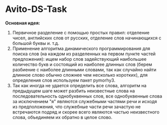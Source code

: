 # Avito-DS-Task
**Основная идея:**
1. Первичное разделение с помощью простых правил: отделение чисел, английских слов от русских, отделение слов начинающихся с большой буквы и. т.д.
2. Применение алгоритма динамического программирования для поиска слов (на каждом из разделенных на первом пункте частей предложения): ищем набор слов задействующий наибольшее количество букв и состоящий из наиболее длинных слов (берем разбиение с наиболее длинными словами, так как случайно найти длинное слово обычно сложнее чем несколько коротких), для определения слов используем пакет pymorhy3.
3. Так как иногда не удается определить все слова, алгоритм на предыдущем шаге может разбить неизвестные слова на последовательность однобуквенных слов, все однобуквенные слова за исключением "я" являются служебными частями речи и исходя из предположения, что служебные части речи зачастую не встречаются подряд и скорее всего являются частью неизвестного слова, объединяем их обратно в целое слово.

